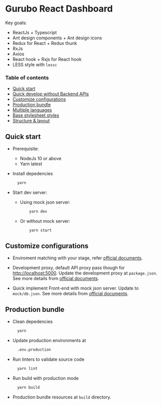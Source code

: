 # Gurubo React Dashboard

Key goals:

- ReactJs + Typescript
- Ant design components + Ant design icons
- Redux for React + Redux thunk
- RxJs
- Axios
- React hook + Rxjs for React hook
- LESS style with `lessc`

### Table of contents

- [Quick start](#quick-start)
- [Quick develop without Backend APIs](docs/mock-api.md)
- [Customize configurations](#customize-configurations)
- [Production bundle](#production-bundle)
- [Multiple languages](docs/multiple-languages.md)
- [Base stylesheet styles](docs/base-stylesheet.md)
- [Structure & layout](docs/structure-layout.md)

## Quick start

- Prerequisite:

  - NodeJs 10 or above
  - Yarn latest

- Install depedencies

  ```bash
    yarn
  ```

- Start dev server:

  - Using mock json server:

    ```bash
        yarn dev
    ```

  - Or without mock server:

    ```bash
        yarn start
    ```

## Customize configurations

- Enviroment matching with your stage, refer [official documents](https://create-react-app.dev/docs/adding-custom-environment-variables/).

- Development proxy, default API proxy pass though for [http://localhost:5000](http://localhost:5000). Update the development proxy at `package.json`. See more details from [official documents](https://create-react-app.dev/docs/proxying-api-requests-in-development).

- Quick implement Front-end with mock json server. Update to `mock/db.json`. See more details from [official documents](https://github.com/typicode/json-server#getting-started).

## Production bundle

- Clean depedencies

  ```bash
    yarn
  ```

- Update production environments at

  ```bash
    .env.production
  ```

- Run linters to validate source code

  ```bash
    yarn lint
  ```

- Run build with production mode

  ```bash
    yarn build
  ```

- Production bundle resources at `build` directory.
